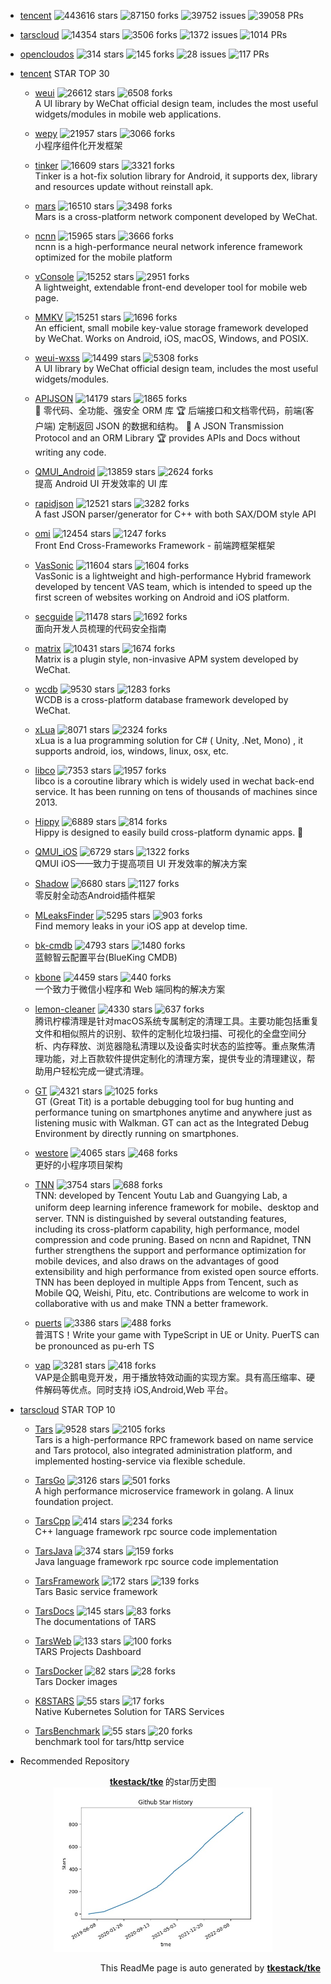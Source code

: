 
+ [tencent](https://github.com/tencent)
![443616 stars](https://img.shields.io/badge/Stars-443616-green)
![87150 forks](https://img.shields.io/badge/Forks-87150-green)
![39752 issues](https://img.shields.io/badge/Issues-39752-green)
![39058 PRs](https://img.shields.io/badge/PRs-39058-green)

+ [tarscloud](https://github.com/tarscloud)
![14354 stars](https://img.shields.io/badge/Stars-14354-green)
![3506 forks](https://img.shields.io/badge/Forks-3506-green)
![1372 issues](https://img.shields.io/badge/Issues-1372-green)
![1014 PRs](https://img.shields.io/badge/PRs-1014-green)

+ [opencloudos](https://github.com/opencloudos)
![314 stars](https://img.shields.io/badge/Stars-314-green)
![145 forks](https://img.shields.io/badge/Forks-145-green)
![28 issues](https://img.shields.io/badge/Issues-28-green)
![117 PRs](https://img.shields.io/badge/PRs-117-green)



+ [tencent](https://github.com/tencent) STAR TOP 30
    
    + [weui](https://github.com/tencent/weui) 
    ![26612 stars](https://img.shields.io/badge/Stars-26612-green)
    ![6508 forks](https://img.shields.io/badge/Forks-6508-green)  
    A UI library by WeChat official design team, includes the most useful widgets/modules in mobile web applications.
    
    + [wepy](https://github.com/tencent/wepy) 
    ![21957 stars](https://img.shields.io/badge/Stars-21957-green)
    ![3066 forks](https://img.shields.io/badge/Forks-3066-green)  
    小程序组件化开发框架
    
    + [tinker](https://github.com/tencent/tinker) 
    ![16609 stars](https://img.shields.io/badge/Stars-16609-green)
    ![3321 forks](https://img.shields.io/badge/Forks-3321-green)  
    Tinker is a hot-fix solution library for Android, it supports dex, library and resources update without reinstall apk.
    
    + [mars](https://github.com/tencent/mars) 
    ![16510 stars](https://img.shields.io/badge/Stars-16510-green)
    ![3498 forks](https://img.shields.io/badge/Forks-3498-green)  
    Mars is a cross-platform network component  developed by WeChat.
    
    + [ncnn](https://github.com/tencent/ncnn) 
    ![15965 stars](https://img.shields.io/badge/Stars-15965-green)
    ![3666 forks](https://img.shields.io/badge/Forks-3666-green)  
    ncnn is a high-performance neural network inference framework optimized for the mobile platform
    
    + [vConsole](https://github.com/tencent/vConsole) 
    ![15252 stars](https://img.shields.io/badge/Stars-15252-green)
    ![2951 forks](https://img.shields.io/badge/Forks-2951-green)  
    A lightweight, extendable front-end developer tool for mobile web page.
    
    + [MMKV](https://github.com/tencent/MMKV) 
    ![15251 stars](https://img.shields.io/badge/Stars-15251-green)
    ![1696 forks](https://img.shields.io/badge/Forks-1696-green)  
    An efficient, small mobile key-value storage framework developed by WeChat. Works on Android, iOS, macOS, Windows, and POSIX.
    
    + [weui-wxss](https://github.com/tencent/weui-wxss) 
    ![14499 stars](https://img.shields.io/badge/Stars-14499-green)
    ![5308 forks](https://img.shields.io/badge/Forks-5308-green)  
    A UI library by WeChat official design team, includes the most useful widgets/modules.
    
    + [APIJSON](https://github.com/tencent/APIJSON) 
    ![14179 stars](https://img.shields.io/badge/Stars-14179-green)
    ![1865 forks](https://img.shields.io/badge/Forks-1865-green)  
    🚀 零代码、全功能、强安全 ORM 库 🏆 后端接口和文档零代码，前端(客户端) 定制返回 JSON 的数据和结构。 🚀 A JSON Transmission Protocol and an ORM Library  🏆 provides APIs and Docs without writing any code.
    
    + [QMUI_Android](https://github.com/tencent/QMUI_Android) 
    ![13859 stars](https://img.shields.io/badge/Stars-13859-green)
    ![2624 forks](https://img.shields.io/badge/Forks-2624-green)  
    提高 Android UI 开发效率的 UI 库
    
    + [rapidjson](https://github.com/tencent/rapidjson) 
    ![12521 stars](https://img.shields.io/badge/Stars-12521-green)
    ![3282 forks](https://img.shields.io/badge/Forks-3282-green)  
    A fast JSON parser/generator for C++ with both SAX/DOM style API
    
    + [omi](https://github.com/tencent/omi) 
    ![12454 stars](https://img.shields.io/badge/Stars-12454-green)
    ![1247 forks](https://img.shields.io/badge/Forks-1247-green)  
     Front End Cross-Frameworks Framework - 前端跨框架框架
    
    + [VasSonic](https://github.com/tencent/VasSonic) 
    ![11604 stars](https://img.shields.io/badge/Stars-11604-green)
    ![1604 forks](https://img.shields.io/badge/Forks-1604-green)  
    VasSonic is a lightweight and high-performance Hybrid framework developed by tencent VAS team, which is intended to speed up the first screen of websites working on Android and iOS platform. 
    
    + [secguide](https://github.com/tencent/secguide) 
    ![11478 stars](https://img.shields.io/badge/Stars-11478-green)
    ![1692 forks](https://img.shields.io/badge/Forks-1692-green)  
    面向开发人员梳理的代码安全指南
    
    + [matrix](https://github.com/tencent/matrix) 
    ![10431 stars](https://img.shields.io/badge/Stars-10431-green)
    ![1674 forks](https://img.shields.io/badge/Forks-1674-green)  
    Matrix is a plugin style, non-invasive APM system developed by WeChat.
    
    + [wcdb](https://github.com/tencent/wcdb) 
    ![9530 stars](https://img.shields.io/badge/Stars-9530-green)
    ![1283 forks](https://img.shields.io/badge/Forks-1283-green)  
    WCDB is a cross-platform database framework developed by WeChat.
    
    + [xLua](https://github.com/tencent/xLua) 
    ![8071 stars](https://img.shields.io/badge/Stars-8071-green)
    ![2324 forks](https://img.shields.io/badge/Forks-2324-green)  
    xLua is a lua programming solution for  C# ( Unity, .Net, Mono) , it supports android, ios, windows, linux, osx, etc.
    
    + [libco](https://github.com/tencent/libco) 
    ![7353 stars](https://img.shields.io/badge/Stars-7353-green)
    ![1957 forks](https://img.shields.io/badge/Forks-1957-green)  
    libco is a coroutine library which is widely used in wechat  back-end service. It has been running on tens of thousands of machines since 2013.
    
    + [Hippy](https://github.com/tencent/Hippy) 
    ![6889 stars](https://img.shields.io/badge/Stars-6889-green)
    ![814 forks](https://img.shields.io/badge/Forks-814-green)  
    Hippy is designed to easily build cross-platform dynamic apps. 👏
    
    + [QMUI_iOS](https://github.com/tencent/QMUI_iOS) 
    ![6729 stars](https://img.shields.io/badge/Stars-6729-green)
    ![1322 forks](https://img.shields.io/badge/Forks-1322-green)  
    QMUI iOS——致力于提高项目 UI 开发效率的解决方案
    
    + [Shadow](https://github.com/tencent/Shadow) 
    ![6680 stars](https://img.shields.io/badge/Stars-6680-green)
    ![1127 forks](https://img.shields.io/badge/Forks-1127-green)  
    零反射全动态Android插件框架
    
    + [MLeaksFinder](https://github.com/tencent/MLeaksFinder) 
    ![5295 stars](https://img.shields.io/badge/Stars-5295-green)
    ![903 forks](https://img.shields.io/badge/Forks-903-green)  
    Find memory leaks in your iOS app at develop time.
    
    + [bk-cmdb](https://github.com/tencent/bk-cmdb) 
    ![4793 stars](https://img.shields.io/badge/Stars-4793-green)
    ![1480 forks](https://img.shields.io/badge/Forks-1480-green)  
    蓝鲸智云配置平台(BlueKing CMDB)
    
    + [kbone](https://github.com/tencent/kbone) 
    ![4459 stars](https://img.shields.io/badge/Stars-4459-green)
    ![440 forks](https://img.shields.io/badge/Forks-440-green)  
    一个致力于微信小程序和 Web 端同构的解决方案
    
    + [lemon-cleaner](https://github.com/tencent/lemon-cleaner) 
    ![4330 stars](https://img.shields.io/badge/Stars-4330-green)
    ![637 forks](https://img.shields.io/badge/Forks-637-green)  
    腾讯柠檬清理是针对macOS系统专属制定的清理工具。主要功能包括重复文件和相似照片的识别、软件的定制化垃圾扫描、可视化的全盘空间分析、内存释放、浏览器隐私清理以及设备实时状态的监控等。重点聚焦清理功能，对上百款软件提供定制化的清理方案，提供专业的清理建议，帮助用户轻松完成一键式清理。
    
    + [GT](https://github.com/tencent/GT) 
    ![4321 stars](https://img.shields.io/badge/Stars-4321-green)
    ![1025 forks](https://img.shields.io/badge/Forks-1025-green)  
    GT (Great Tit) is a portable debugging tool for bug hunting and performance tuning on smartphones anytime and anywhere just as listening music with Walkman. GT can act as the Integrated Debug Environment by directly running on smartphones.
    
    + [westore](https://github.com/tencent/westore) 
    ![4065 stars](https://img.shields.io/badge/Stars-4065-green)
    ![468 forks](https://img.shields.io/badge/Forks-468-green)  
    更好的小程序项目架构
    
    + [TNN](https://github.com/tencent/TNN) 
    ![3754 stars](https://img.shields.io/badge/Stars-3754-green)
    ![688 forks](https://img.shields.io/badge/Forks-688-green)  
    TNN: developed by Tencent Youtu Lab and Guangying Lab, a uniform deep learning inference framework for mobile、desktop and server. TNN is distinguished by several outstanding features, including its cross-platform capability, high performance, model compression and code pruning. Based on ncnn and Rapidnet, TNN further strengthens the support and performance optimization for mobile devices, and also draws on the advantages of good extensibility and high performance from existed open source efforts. TNN has been deployed in multiple Apps from Tencent, such as Mobile QQ, Weishi, Pitu, etc. Contributions are welcome to work in collaborative with us and make TNN a better framework. 
    
    + [puerts](https://github.com/tencent/puerts) 
    ![3386 stars](https://img.shields.io/badge/Stars-3386-green)
    ![488 forks](https://img.shields.io/badge/Forks-488-green)  
    普洱TS！Write your game with TypeScript in UE or Unity. PuerTS can be pronounced as pu-erh TS
    
    + [vap](https://github.com/tencent/vap) 
    ![3281 stars](https://img.shields.io/badge/Stars-3281-green)
    ![418 forks](https://img.shields.io/badge/Forks-418-green)  
    VAP是企鹅电竞开发，用于播放特效动画的实现方案。具有高压缩率、硬件解码等优点。同时支持 iOS,Android,Web 平台。
    

+ [tarscloud](https://github.com/tarscloud) STAR TOP 10
    
    + [Tars](https://github.com/tarscloud/Tars) 
    ![9528 stars](https://img.shields.io/badge/Stars-9528-green)
    ![2105 forks](https://img.shields.io/badge/Forks-2105-green)  
    Tars is a high-performance RPC framework based on name service and Tars protocol, also integrated administration platform, and implemented hosting-service via flexible schedule.
    
    + [TarsGo](https://github.com/tarscloud/TarsGo) 
    ![3126 stars](https://img.shields.io/badge/Stars-3126-green)
    ![501 forks](https://img.shields.io/badge/Forks-501-green)  
    A  high performance microservice  framework  in golang. A linux foundation project.
    
    + [TarsCpp](https://github.com/tarscloud/TarsCpp) 
    ![414 stars](https://img.shields.io/badge/Stars-414-green)
    ![234 forks](https://img.shields.io/badge/Forks-234-green)  
    C++ language framework rpc source code implementation
    
    + [TarsJava](https://github.com/tarscloud/TarsJava) 
    ![374 stars](https://img.shields.io/badge/Stars-374-green)
    ![159 forks](https://img.shields.io/badge/Forks-159-green)  
    Java language framework rpc source code implementation
    
    + [TarsFramework](https://github.com/tarscloud/TarsFramework) 
    ![172 stars](https://img.shields.io/badge/Stars-172-green)
    ![139 forks](https://img.shields.io/badge/Forks-139-green)  
    Tars Basic service framework
    
    + [TarsDocs](https://github.com/tarscloud/TarsDocs) 
    ![145 stars](https://img.shields.io/badge/Stars-145-green)
    ![83 forks](https://img.shields.io/badge/Forks-83-green)  
    The documentations of TARS
    
    + [TarsWeb](https://github.com/tarscloud/TarsWeb) 
    ![133 stars](https://img.shields.io/badge/Stars-133-green)
    ![100 forks](https://img.shields.io/badge/Forks-100-green)  
    TARS Projects Dashboard
    
    + [TarsDocker](https://github.com/tarscloud/TarsDocker) 
    ![82 stars](https://img.shields.io/badge/Stars-82-green)
    ![28 forks](https://img.shields.io/badge/Forks-28-green)  
    Tars Docker  images
    
    + [K8STARS](https://github.com/tarscloud/K8STARS) 
    ![55 stars](https://img.shields.io/badge/Stars-55-green)
    ![17 forks](https://img.shields.io/badge/Forks-17-green)  
    Native Kubernetes  Solution for TARS Services
    
    + [TarsBenchmark](https://github.com/tarscloud/TarsBenchmark) 
    ![55 stars](https://img.shields.io/badge/Stars-55-green)
    ![20 forks](https://img.shields.io/badge/Forks-20-green)  
    benchmark tool for tars/http service
    


+ Recommended Repository  
<p align="center">
      <strong>
        <a href="https://github.com/tkestack/tke" target="_blank">tkestack/tke</a>
      </strong>  的star历史图
  <br>
  <img src="https://raw.githubusercontent.com/ButterAndButterfly/GithubTools/master/data/stars_history.jpg" width="350px"></img>    
</p>

<p align="right">
      This ReadMe page is auto generated by 
      <strong>
        <a href="https://github.com/tkestack/tke" target="_blank">tkestack/tke</a><br>
      </strong>   
</p>